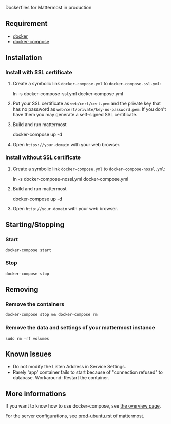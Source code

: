 Dockerfiles for Mattermost in production

## Requirement

* [docker]
* [docker-compose]

## Installation

### Install with SSL certificate

1. Create a symbolic link `docker-compose.yml` to `docker-compose-ssl.yml`:

    ln -s docker-compose-ssl.yml docker-compose.yml

2. Put your SSL certificate as `web/cert/cert.pem` and the private key that has
   no password as `web/cert/private/key-no-password.pem`. If you don't have
   them you may generate a self-signed SSL certificate.

3. Build and run mattermost

    docker-compose up -d

4. Open `https://your.domain` with your web browser.

### Install without SSL certificate

1. Create a symbolic link `docker-compose.yml` to `docker-compose-nossl.yml`:

    ln -s docker-compose-nossl.yml docker-compose.yml

2. Build and run mattermost

    docker-compose up -d

3. Open `http://your.domain` with your web browser.

## Starting/Stopping

### Start

    docker-compose start

### Stop

    docker-compose stop

## Removing

### Remove the containers

    docker-compose stop && docker-compose rm

### Remove the data and settings of your mattermost instance

    sudo rm -rf volumes

## Known Issues

* Do not modify the Listen Address in Service Settings.
* Rarely 'app' container fails to start because of "connection refused" to
  database. Workaround: Restart the container.

## More informations

If you want to know how to use docker-compose, see [the overview
page](https://docs.docker.com/compose).

For the server configurations, see [prod-ubuntu.rst] of mattermost.

[docker]: http://docs.docker.com/engine/installation/
[docker-compose]: https://docs.docker.com/compose/install/
[prod-ubuntu.rst]: https://github.com/mattermost/docs/blob/master/source/install/prod-ubuntu.rst
